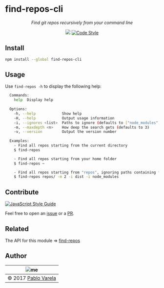 # find-repos-cli

<p align="center">
  <i>Find git repos recursively from your command line</i>
</p>
<p align="center">
  <a href="https://www.npmjs.com/package/find-repos-cli"><img src="https://img.shields.io/npm/dt/find-repos-cli.svg" /></a>
  <a href="https://github.com/feross/standard"><img src="https://img.shields.io/badge/code_style-standard-brightgreen.svg" alt="Code Style" /></a>
</p>

## Install

```bash
npm install --global find-repos-cli
```

## Usage

Use `find-repos -h` to display the following help:

```bash
  Commands:
    help  Display help
  
  Options:
    -h, --help            Show help
    -H, --help            Output usage information
    -i, --ignores <list>  Paths to ignore (defaults to ["node_modules"])
    -m, --maxdepth <n>    How deep the search gets (defaults to 3)
    -v, --version         Output the version number
  
  Examples:
    - Find all repos starting from the current directory
    $ find-repos

    - Find all repos starting from your home folder
    $ find-repos ~

    - Find all repos starting from "repos", ignoring paths containing *dist* or *node_modules*, and looking only 2 levels deep
    $ find-repos repos/ -m 2 -i dist -i node_modules
```

## Contribute

[![JavaScript Style Guide](https://cdn.rawgit.com/feross/standard/master/badge.svg)](https://github.com/feross/standard)

Feel free to open an [issue](https://github.com/pablopunk/find-repos/issues/new) or a [PR](https://github.com/pablopunk/find-repos/compare).

## Related

The API for this module => [find-repos](https://github.com/pablopunk/find-repos)

## Author

| ![me](https://www.gravatar.com/avatar/fa50aeff0ddd6e63273a068b04353d9d?s=100) |
| ----------------------------------------------------------------------------- |
| © 2017 [Pablo Varela](https://twitter.com/pablopunk)                          |
